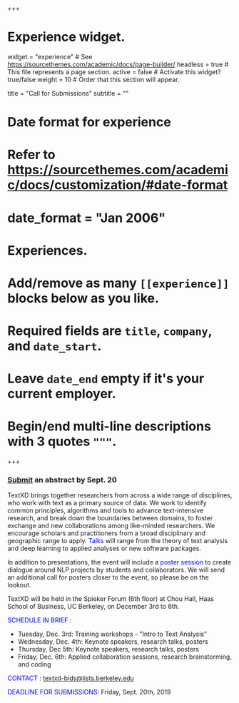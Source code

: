 +++
# Experience widget.
widget = "experience"  # See https://sourcethemes.com/academic/docs/page-builder/
headless = true  # This file represents a page section.
active = false  # Activate this widget? true/false
weight = 10  # Order that this section will appear.

title = "Call for Submissions"
subtitle = ""

# Date format for experience
#   Refer to https://sourcethemes.com/academic/docs/customization/#date-format
# date_format = "Jan 2006"

# Experiences.
#   Add/remove as many `[[experience]]` blocks below as you like.
#   Required fields are `title`, `company`, and `date_start`.
#   Leave `date_end` empty if it's your current employer.
#   Begin/end multi-line descriptions with 3 quotes `"""`.

+++


### [Submit](https://docs.google.com/forms/d/e/1FAIpQLSdtf7W9TqIu-_WIfDvCnYHlrRKVQO899lH6xw4wbBb_Jof-hQ/viewform) an abstract by Sept. 20

TextXD brings together researchers from across a wide range of disciplines, who work with text as a primary source of data. We work to identify common principles, algorithms and tools to advance text-intensive research, and break down the boundaries between domains, to foster exchange and new collaborations among like-minded researchers. We encourage scholars and practitioners from a broad disciplinary and geographic range to apply. <font color = "blue">Talks</font> will range from the theory of text analysis and deep learning to applied analyses or new software packages. 

In addition to presentations, the event will include a <font color = "blue">poster session</font> to create dialogue around NLP projects by students and collaborators. We will send an additional call for posters closer to the event, so please be on the lookout.

TextXD will be held in the Spieker Forum (6th floor) at Chou Hall, Haas School of Business, UC Berkeley, on December 3rd to 6th.

<font color="blue">SCHEDULE IN BRIEF</font> :
<ul>
<li>Tuesday, Dec. 3rd:       Training workshops - "Intro to Text Analysis"</li>
<li>Wednesday, Dec. 4th:  Keynote speakers, research talks, posters</li>
<li>Thursday, Dec 5th:       Keynote speakers, research talks, posters</li>
<li>Friday, Dec. 6th:            Applied collaboration sessions, research brainstorming, and coding</li>
</ul>

<font color = "blue" >CONTACT </font>:  textxd-bids@lists.berkeley.edu

<font color = "blue">DEADLINE FOR SUBMISSIONS</font>:  Friday, Sept. 20th, 2019
